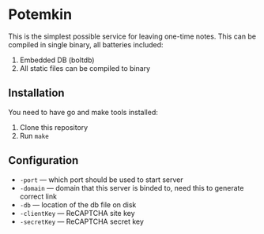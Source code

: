 # Potemkin

This is the simplest possible service for leaving one-time notes.
This can be compiled in single binary, all batteries included:

1. Embedded DB (boltdb)
2. All static files can be compiled to binary

## Installation

You need to have go and make tools installed:

1. Clone this repository
2. Run ```make```


## Configuration

- ```-port``` — which port should be used to start server
- ```-domain``` — domain that this server is binded to, need this to generate correct link
- ```-db``` — location of the db file on disk
- ```-clientKey``` — ReCAPTCHA site key
- ```-secretKey``` — ReCAPTCHA secret key
